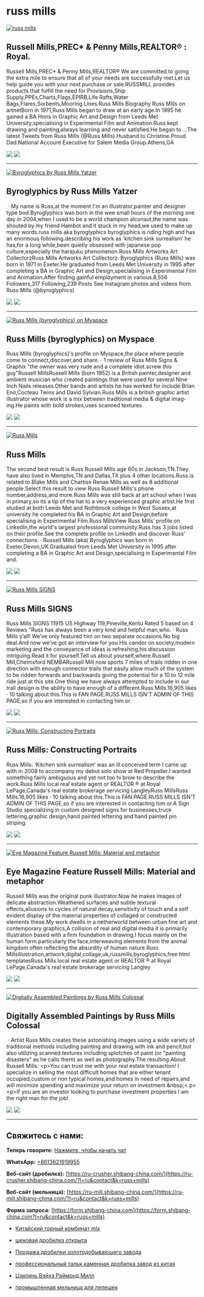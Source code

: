 # russ mills

<a href="https://swt.shibang-china.com/?l=ru&img&k=russ+mills" target="_blank">![russ mills](http://static.shibang-china.com/all-800x300/159.jpg)</a>

## Russell Mills,PREC* &amp; Penny Mills,REALTOR&#174; : Royal.
Russell Mills,PREC* &amp; Penny Mills,REALTOR&#174; We are committed to going the extra mile to ensure that all of your needs are successfully met.Let us help guide you with your next purchase or sale.RUSSMILL provides products that fulfill the need for Provisions,Ship Supply,PPEs,Charts,Flags,EPIRB,Life Rafts,Water Bags,Flares,Sorbents,Mooring Lines.Russ Mills Biography Russ Mills on artnetBorn in 1971,Russ Mills began to draw at an early age.In 1995 he gained a BA Hons in Graphic Art and Design from Leeds Met University,specialising in Experimental Film and Animation.Russ kept drawing and painting,always learning and never satisfied.He began to …The latest Tweets from Russ Mills (@Russ Mills).Husband to Christine.Proud Dad.National Account Executive for Salem Media Group.Athens,GA


<a href="https://whatsapp.shibangsoft.com/WhatsApp.php" target="_blank" title="WhatsApp">![](http://static.shibang-china.com/icon/whatsapp.png)</a> <a href="https://swt.shibang-china.com/?l=ru&icon&k=russ+mills" target="_blank">![](http://static.shibang-china.com/icon/chat-ru.png)</a>

---

<a href="https://swt.shibang-china.com/?l=ru&img&k=russ+mills" target="_blank">![Byroglyphics by Russ Mills Yatzer](http://static.shibang-china.com/all-800x300/989.jpg)</a>

## Byroglyphics by Russ Mills Yatzer
&nbsp;&#0183;&#32;My name is Russ,at the moment I'm an illustrator,painter and designer type bod.Byroglyphics was born in the wee small hours of the morning one day in 2004,when I used to be a world champion alconaut,the name was shouted by my friend Hambot and it stuck in my head,we used to make up many words.russ mills aka byroglyphics byroglyphics is riding high and has an enormous following.describing his work as ‘kitchen sink surrealism’ he has,for a long while,been quietly obsessed with japanese pop culture,especially the harajuku phenomenon.Russ Mills Artworks Art CollectorzRuss Mills Artworks Art Collectorz: Byroglyphics (Russ Mills) was born in 1971 in Exeter.He graduated from Leeds Met University in 1995 after completing a BA in Graphic Art and Design,specialising in Experimental Film and Animation.After finding gainful employment in various.8,556 Followers,317 Following,239 Posts See Instagram photos and videos from Russ Mills (@byroglyphics)


<a href="https://whatsapp.shibangsoft.com/WhatsApp.php" target="_blank" title="WhatsApp">![](http://static.shibang-china.com/icon/whatsapp.png)</a> <a href="https://swt.shibang-china.com/?l=ru&icon&k=russ+mills" target="_blank">![](http://static.shibang-china.com/icon/chat-ru.png)</a>

---

<a href="https://swt.shibang-china.com/?l=ru&img&k=russ+mills" target="_blank">![Russ Mills (byroglyphics) on Myspace](http://static.shibang-china.com/all-800x300/811.jpg)</a>

## Russ Mills (byroglyphics) on Myspace
Russ Mills (byroglyphics)'s profile on Myspace,the place where people come to connect,discover,and share.&nbsp;&#0183;&#32;1 review of Russ Mills Signs &amp; Graphix &quot;the owner was very rude and a complete idiot.screw this guy&quot;Russell MillsRussell Mills (born 1952) is a British painter,designer and ambient musician who created paintings that were used for several Nine Inch Nails releases.Other bands and artists he has worked for include Brian Eno,Cocteau Twins and David Sylvian.Russ Mills is a british graphic artist illustrator whose work is a mix between tra&#173;di&#173;tional media &amp; dig&#173;i&#173;tal imag&#173;ing.He paints with bold strokes,uses scanned tex&#173;tures


<a href="https://whatsapp.shibangsoft.com/WhatsApp.php" target="_blank" title="WhatsApp">![](http://static.shibang-china.com/icon/whatsapp.png)</a> <a href="https://swt.shibang-china.com/?l=ru&icon&k=russ+mills" target="_blank">![](http://static.shibang-china.com/icon/chat-ru.png)</a>

---

<a href="https://swt.shibang-china.com/?l=ru&img&k=russ+mills" target="_blank">![Russ Mills](http://static.shibang-china.com/all-800x300/1202.jpg)</a>

## Russ Mills
The second best result is Russ Russell Mills age 60s in Jackson,TN.They have also lived in Memphis,TN and Dallas,TX plus 4 other locations.Russ is related to Blake Mills and Chartise Renae Mills as well as 8 additional people.Select this result to view Russ Russell Mills's phone number,address,and more.Russ Mills was still back at art school when I was in primary,so its a tip of the hat to a very experienced graphic artist.He first studied at both Leeds Met and Nothbrook college in West Sussex,at university he completed his BA in Graphic Art and Design,before specialising in Experimental Film.Russ MillsView Russ Mills’ profile on LinkedIn,the world's largest professional community.Russ has 3 jobs listed on their profile.See the complete profile on LinkedIn and discover Russ’ connections.&nbsp;&#0183;&#32;Russell Mills (aka) Byroglyphics was born in Exeter,Devon,UK.Graduated from Leeds Met University in 1995 after completing a BA in Graphic Art and Design,specialising in Experimental Film and.


<a href="https://whatsapp.shibangsoft.com/WhatsApp.php" target="_blank" title="WhatsApp">![](http://static.shibang-china.com/icon/whatsapp.png)</a> <a href="https://swt.shibang-china.com/?l=ru&icon&k=russ+mills" target="_blank">![](http://static.shibang-china.com/icon/chat-ru.png)</a>

---

<a href="https://swt.shibang-china.com/?l=ru&img&k=russ+mills" target="_blank">![Russ Mills SIGNS](http://static.shibang-china.com/all-800x300/1269.jpg)</a>

## Russ Mills SIGNS
Russ Mills SIGNS 11915 US Highway 119,Pineville,Kentu Rated 5 based on 4 Reviews &quot;Russ has always been a very kind and helpful man,who.&nbsp;&#0183;&#32;Russ Mills y’all! We’ve only featured him on two separate occasions.No big deal.And now we’ve got an interview for you.His candor on society,modern marketing and the conveyance of ideas is refreshing,his discussion intriguing.Read it for yourself.Tell us about yourself,where.Russell Mill,Chelmsford NEMBARussell Mill now sports 7 miles of trails ridden in one direction with enough connector trails that easily allow much of the system to be ridden forwards and backwards giving the potential for a 10 to 12 mile ride just at this site.One thing we have always attempted to include in our trail design is the ability to have enough of a different.Russ Mills.16,905 likes &#183; 10 talking about this.This is FAN PAGE.RUSS MILLS ISN'T ADMIN OF THIS PAGE,so if you are interested in contacting him or.


<a href="https://whatsapp.shibangsoft.com/WhatsApp.php" target="_blank" title="WhatsApp">![](http://static.shibang-china.com/icon/whatsapp.png)</a> <a href="https://swt.shibang-china.com/?l=ru&icon&k=russ+mills" target="_blank">![](http://static.shibang-china.com/icon/chat-ru.png)</a>

---

<a href="https://swt.shibang-china.com/?l=ru&img&k=russ+mills" target="_blank">![Russ Mills: Constructing Portraits](http://static.shibang-china.com/all-800x300/1073.jpg)</a>

## Russ Mills: Constructing Portraits
Russ Mills: ‘Kitchen sink surrealism’ was an ill conceived term I came up with in 2008 to accompany my debut solo show at Red Propeller.I wanted something fairly ambiguous and yet not too hi brow to describe the work.Russ Mills local real estate agent or REALTOR &#174; at Royal LePage,Canada's real estate brokerage servicing LangleyRuss MillsRuss Mills.16,905 likes &#183; 10 talking about this.This is FAN PAGE.RUSS MILLS ISN'T ADMIN OF THIS PAGE,so if you are interested in contacting him or.A Sign Studio specializing in custom designed signs for businesses,truck lettering,graphic design,hand painted lettering and hand painted pin striping.


<a href="https://whatsapp.shibangsoft.com/WhatsApp.php" target="_blank" title="WhatsApp">![](http://static.shibang-china.com/icon/whatsapp.png)</a> <a href="https://swt.shibang-china.com/?l=ru&icon&k=russ+mills" target="_blank">![](http://static.shibang-china.com/icon/chat-ru.png)</a>

---

<a href="https://swt.shibang-china.com/?l=ru&img&k=russ+mills" target="_blank">![Eye Magazine Feature Russell Mills: Material and metaphor](http://static.shibang-china.com/all-800x300/1146.jpg)</a>

## Eye Magazine Feature Russell Mills: Material and metaphor
Russell Mills was the original punk illustrator.Now he makes images of delicate abstraction.Weathered surfaces and subtle textural effects,allusions to cycles of natural decay,sensitivity of touch and a self evident display of the material properties of collaged or constructed elements these.My work dwells in a netherworld between urban fine art and contemporary graphics,A collision of real and digital media it is primarily illustration based with a firm foundation in drawing,I focus mainly on the human form particularly the face,interweaving elements from the animal kingdom often reflecting the absurdity of human nature.Russ Millsillustration,artwork,digital,collage,uk,russmills,byroglyphics,free html templatesRuss Mills local real estate agent or REALTOR &#174; at Royal LePage,Canada's real estate brokerage servicing Langley


<a href="https://whatsapp.shibangsoft.com/WhatsApp.php" target="_blank" title="WhatsApp">![](http://static.shibang-china.com/icon/whatsapp.png)</a> <a href="https://swt.shibang-china.com/?l=ru&icon&k=russ+mills" target="_blank">![](http://static.shibang-china.com/icon/chat-ru.png)</a>

---

<a href="https://swt.shibang-china.com/?l=ru&img&k=russ+mills" target="_blank">![Digitally Assembled Paintings by Russ Mills Colossal](http://static.shibang-china.com/all-800x300/797.jpg)</a>

## Digitally Assembled Paintings by Russ Mills Colossal
&nbsp;&#0183;&#32;Artist Russ Mills creates these astonishing images using a wide variety of traditional methods including painting and drawing with ink and pencil,but also utilizing scanned textures including splotches of paint (or “painting disasters” as he calls them) as well as photography.The resulting.About Russell Mills: &lt;p&gt;You can trust me with your real estate transaction! I specialize in selling the most difficult homes that are either tenant occupied,custom or non typical homes,and homes in need of repairs,and will minimize spending and maximize your return on investment.&amp;nbsp;&lt; p&gt; &lt;p&gt;If you are an investor looking to purchase investment properties I am the right man for the job!

<a href="https://whatsapp.shibangsoft.com/WhatsApp.php" target="_blank" title="WhatsApp">![](http://static.shibang-china.com/icon/whatsapp.png)</a> <a href="https://swt.shibang-china.com/?l=ru&icon&k=russ+mills" target="_blank">![](http://static.shibang-china.com/icon/chat-ru.png)</a>

---
## Свяжитесь с нами:

**Теперь говорите:** [Нажмите, чтобы начать чат](https://swt.shibang-china.com?l=ru&contact&k=russ+mills)

**WhatsApp:**  [+8613621919955](https://whatsapp.shibangsoft.com/WhatsApp.php)

**Веб-сайт (дробилка):** [https://ru-crusher.shibang-china.com/](https://ru-crusher.shibang-china.com/?l=ru&contact&k=russ+mills)

**Веб-сайт (мельница):** [https://ru-mill.shibang-china.com/](https://ru-mill.shibang-china.com/?l=ru&contact&k=russ+mills)

**Форма запроса:** [https://form.shibang-china.com](https://form.shibang-china.com?l=ru&contact&k=russ+mills)

* [Китайский горный комбинат mlx](../135/%D0%9A%D0%B8%D1%82%D0%B0%D0%B9%D1%81%D0%BA%D0%B8%D0%B9%20%D0%B3%D0%BE%D1%80%D0%BD%D1%8B%D0%B9%20%D0%BA%D0%BE%D0%BC%D0%B1%D0%B8%D0%BD%D0%B0%D1%82%20mlx.md)

* [щековая дробилка открыта](../135/%D1%89%D0%B5%D0%BA%D0%BE%D0%B2%D0%B0%D1%8F%20%D0%B4%D1%80%D0%BE%D0%B1%D0%B8%D0%BB%D0%BA%D0%B0%20%D0%BE%D1%82%D0%BA%D1%80%D1%8B%D1%82%D0%B0.md)

* [Продажа дробилки золотодобывающего завода](../131/%D0%9F%D1%80%D0%BE%D0%B4%D0%B0%D0%B6%D0%B0%20%D0%B4%D1%80%D0%BE%D0%B1%D0%B8%D0%BB%D0%BA%D0%B8%20%D0%B7%D0%BE%D0%BB%D0%BE%D1%82%D0%BE%D0%B4%D0%BE%D0%B1%D1%8B%D0%B2%D0%B0%D1%8E%D1%89%D0%B5%D0%B3%D0%BE%20%D0%B7%D0%B0%D0%B2%D0%BE%D0%B4%D0%B0.md)

* [профессиональный тальк каменная дробилка завод из китая](../134/%D0%BF%D1%80%D0%BE%D1%84%D0%B5%D1%81%D1%81%D0%B8%D0%BE%D0%BD%D0%B0%D0%BB%D1%8C%D0%BD%D1%8B%D0%B9%20%D1%82%D0%B0%D0%BB%D1%8C%D0%BA%20%D0%BA%D0%B0%D0%BC%D0%B5%D0%BD%D0%BD%D0%B0%D1%8F%20%D0%B4%D1%80%D0%BE%D0%B1%D0%B8%D0%BB%D0%BA%D0%B0%20%D0%B7%D0%B0%D0%B2%D0%BE%D0%B4%20%D0%B8%D0%B7%20%D0%BA%D0%B8%D1%82%D0%B0%D1%8F.md)

* [Цзилинь Вэйхэ Раймонд Милл](../131/%D0%A6%D0%B7%D0%B8%D0%BB%D0%B8%D0%BD%D1%8C%20%D0%92%D1%8D%D0%B9%D1%85%D1%8D%20%D0%A0%D0%B0%D0%B9%D0%BC%D0%BE%D0%BD%D0%B4%20%D0%9C%D0%B8%D0%BB%D0%BB.md)

* [промышленная мельница для лепешек](../132/%D0%BF%D1%80%D0%BE%D0%BC%D1%8B%D1%88%D0%BB%D0%B5%D0%BD%D0%BD%D0%B0%D1%8F%20%D0%BC%D0%B5%D0%BB%D1%8C%D0%BD%D0%B8%D1%86%D0%B0%20%D0%B4%D0%BB%D1%8F%20%D0%BB%D0%B5%D0%BF%D0%B5%D1%88%D0%B5%D0%BA.md)